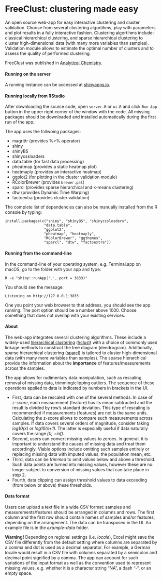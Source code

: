 # FreeClust: clustering made easy

An open source web-app for easy interactive clustering and cluster validation. Choose from several clustering algortihms, play with parameters and plot results in a fully interactive fashion. Clustering algortihms include: classical hierarchical clustering, and sparse hierarchical clustering to cluster high-dimensional data (with many more variables than samples). Validation module allows to estimate the optimal number of clusters and to assess the quality of performed clustering.

FreeClust was published in [Analytical Chemistry](https://pubs.acs.org/doi/abs/10.1021/acs.analchem.7b02221).

#### Running on the server

A running instance can be accessed at [shinyapps.io](https://macdobry.shinyapps.io/free-clust/).

#### Running locally from RStudio

After downloading the source code, open `server.R` or `ui.R` and click `Run App` button in the upper right corner of the window with the code. All missing packages should be downloaded and installed automatically during the first run of the app.

The app uses the follwoing packages:

- magrittr (provides %>% operator)
- shiny
- shinyBS
- shinycssloaders
- data.table (for fast data processing)
- pheatmap (provides a static heatmap plot)
- heatmaply (provides an interactive heatmap)
- ggplot2 (for plotting in the cluster validation module)
- RColorBrewer (provides `brewer.pal`)
- sparcl (provides sparse hierarchical and k-means clustering)
- dtw (provides Dynamic Time Warping)
- factoextra (provides cluster validation)

The complete list of dependencies can also be manually installed from the R console by typing:
```
install.packages(c("shiny", "shinyBS", "shinycssloaders",
                  "data.table",
                  "ggplot2", 
                  "pheatmap", "heatmaply",
                  "RColorBrewer", "ggthemes",
                  "sparcl", "dtw", "factoextra")) 
```


#### Running from the command-line

In the command-line of your operating system, e.g. Terminal.app on macOS, go to the folder with your app and type:

```
R -e "shiny::runApp('.', port = 3833)"
```

You should see the message:

```
Listening on http://127.0.0.1:3833
```

One you point your web browser to that address, you should see the app running. The port option should be a number above 1000. Choose something that does not overlap with your existing services.


#### About

The web-app integrates several clustering algorithms. These include a widely-used [hierarchical clustering](https://en.wikipedia.org/wiki/Hierarchical_clustering) ([hclust](https://stat.ethz.ch/R-manual/R-devel/library/stats/html/hclust.html)) with a choice of commonly used linkage methods to construct the tree diagram (dendrogram). Additionally, sparse hierarchical clustering ([sparcl](https://cran.r-project.org/web/packages/sparcl/)) is tailored to cluster high-dimensional data (with many more variables than samples). The sparse hierarchical provide the information about the **importance** of features/measurements across the samples.

The app allows for rudimentary data manipulation, such as rescaling, removal of missing data, trimming/clipping outliers. The sequence of these operations applied to data is indicated by numbers in brackets in the UI. 

   - First, data can be rescaled with one of the several methods. In case of *z-score*, each measurement (feature) has its mean subtracted and the result is divided by row’s standard deviation. This type of rescaling is recommended if measurements (features) are not is the same units. Calculating the z-score allows to compare such measurements across samples. If data covers several orders of magnitude, consider taking *log10(x)* or *log10(x+1)*. The latter is especially useful if data naturally covers the range *[0, +inf)*. 
   - Second, users can convert missing values to zeroes. In general, it is important to understand the causes of missing data and treat them accordingly. Viable options include omitting such samples entirely or replacing missing data with imputed values, the population mean, etc. 
   - Third, data can be *trimmed* to omit values below and above a threshold. Such data points are turned into missing values, however these are no longer subject to conversion of missing values that can take place in step 2. 
   - Fourth, data clipping can assign threshold values to data exceeding (from below or above) these thresholds. 

#### Data format

Users can upload a text file in a wide CSV format: samples and measurements/features should be arranged in columns and rows. The first column and the first row should contain names of samples and/or features, depending on the arrangement. The data can be transposed in the UI. An example file is in the *example-data* folder.

**Warning!** Depending on regional settings (i.e. *locale*), Excel might save the CSV file differently from the default setting where columns are separated by a comma and dot is used as a decimal separator. For example, a German locale would result in a CSV file with columns separated by a semicolon and decimal point signified by a comma. The app can account for such variations of the input format as well as the convention used to represent missing values, e.g. whether it is a character string “NA”, a dash “-“, or an empty space.